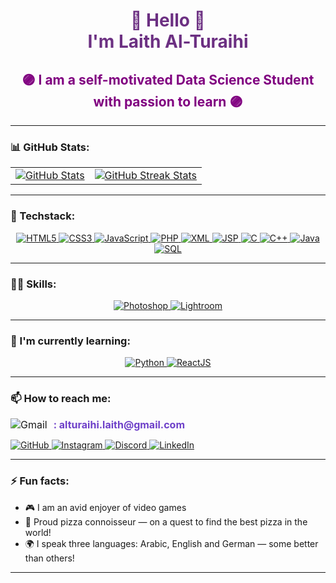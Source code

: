 
<link rel="stylesheet" href="https://cdnjs.cloudflare.com/ajax/libs/font-awesome/6.5.0/css/all.min.css">

<h1 align="center" style="color:#6C3082">👋 Hello 👋 <br> I'm Laith Al-Turaihi </h1>

<h2 align="center" style="color:purple">🟣 I am a self-motivated Data Science Student with passion to learn 🟣</h2>

---

### 📊 GitHub Stats:

<table align="center">
  <tr>
    <td>
      <a href="http://www.github.com/Laith-AlTuraihi">
        <img src="https://github-readme-stats.vercel.app/api?username=Laith-AlTuraihi&show_icons=true&count_private=true&hide_title=false&hide_rank=false&rank_icon=github&title_color=6366f1&text_color=ffffff&icon_color=6366f1&bg_color=000000&hide_border=true" alt="GitHub Stats" />
      </a>
    </td>
    <td>
      <a href="http://www.github.com/Laith-AlTuraihi">
        <img src="https://github-readme-streak-stats.herokuapp.com/?user=Laith-AlTuraihi&stroke=ffffff&background=000000&ring=6366f1&fire=6366f1&currStreakNum=ffffff&currStreakLabel=6366f1&sideNums=ffffff&sideLabels=ffffff&dates=ffffff&hide_border=true" alt="GitHub Streak Stats" />
      </a>
    </td>
  </tr>
</table>

---

### 📔 Techstack:

<p align="center">
  
  <a href="https://developer.mozilla.org/en-US/docs/Web/HTML" target="_blank">
    <img src="https://img.shields.io/badge/HTML5-6E40C9?style=for-the-badge&logo=html5&logoColor=white" alt="HTML5">
  </a>

  <a href="https://developer.mozilla.org/en-US/docs/Web/CSS" target="_blank">
    <img src="https://img.shields.io/badge/CSS3-6E40C9?style=for-the-badge&logo=css3&logoColor=white" alt="CSS3">
  </a>

  <a href="https://developer.mozilla.org/en-US/docs/Web/JavaScript" target="_blank">
    <img src="https://img.shields.io/badge/JavaScript-6E40C9?style=for-the-badge&logo=javascript&logoColor=white" alt="JavaScript">
  </a>

  <a href="https://www.php.net/" target="_blank">
    <img src="https://img.shields.io/badge/PHP-6E40C9?style=for-the-badge&logo=php&logoColor=white" alt="PHP">
  </a>

  <a href="https://www.w3.org/XML/" target="_blank">
    <img src="https://img.shields.io/badge/XML-6E40C9?style=for-the-badge&logo=html5&logoColor=white" alt="XML">
  </a>

  <a href="https://www.oracle.com/java/technologies/jspt.html" target="_blank">
    <img src="https://img.shields.io/badge/JSP-6E40C9?style=for-the-badge&logo=java&logoColor=white" alt="JSP">
  </a>

  <a href="https://en.wikipedia.org/wiki/C_(programming_language)" target="_blank">
    <img src="https://img.shields.io/badge/C-6E40C9?style=for-the-badge&logo=c&logoColor=white" alt="C">
  </a>

  <a href="https://isocpp.org/" target="_blank">
    <img src="https://img.shields.io/badge/C++-6E40C9?style=for-the-badge&logo=c%2B%2B&logoColor=white" alt="C++">
  </a>

  <a href="https://www.java.com/" target="_blank">
    <img src="https://img.shields.io/badge/Java-6E40C9?style=for-the-badge&logo=java&logoColor=white" alt="Java">
  </a>

  <a href="https://www.mysql.com/" target="_blank">
    <img src="https://img.shields.io/badge/SQL-6E40C9?style=for-the-badge&logo=mysql&logoColor=white" alt="SQL">
  </a>

</p>

---

### 🤹‍♂️ Skills:

<p align="center">

  <a href="https://www.adobe.com/products/photoshop.html" target="_blank">
    <img src="https://img.shields.io/badge/Adobe%20Photoshop-6E40C9?style=for-the-badge&logo=adobe-photoshop&logoColor=white" alt="Photoshop">
  </a>
  
  <a href="https://www.adobe.com/products/photoshop-lightroom.html" target="_blank">
    <img src="https://img.shields.io/badge/Adobe%20Lightroom-6E40C9?style=for-the-badge&logo=adobe-lightroom&logoColor=white" alt="Lightroom">
  </a>

</p>

---

### 📖 I'm currently learning:

<p align="center">

  <a href="https://www.python.org/" target="_blank">
    <img src="https://img.shields.io/badge/Python-6E40C9?style=for-the-badge&logo=python&logoColor=white" alt="Python">
  </a>
  
  <a href="https://reactjs.org/" target="_blank">
    <img src="https://img.shields.io/badge/React-6E40C9?style=for-the-badge&logo=react&logoColor=white" alt="ReactJS">
  </a>

</p>

---

### 📫 How to reach me:

<p align="center">

  <!-- Email with icon + text -->
<p align="center">
  <!-- Gmail Icon with Email Text -->
  <a href="mailto:alturaihi.laith@gmail.com" target="_blank" style="text-decoration: none; display: flex; align-items: center; font-size: 16px;">
    <img src="https://img.shields.io/badge/Gmail-6E40C9?style=for-the-badge&logo=gmail&logoColor=white" alt="Gmail" style="margin-right: 10px;">
    <span style="color: #6E40C9; font-weight: bold;">:  alturaihi.laith@gmail.com</span>
  </a>
</p>

  <a href="https://github.com/Laith-AlTuraihi" target="_blank">
    <img src="https://img.shields.io/badge/GitHub-6E40C9?style=for-the-badge&logo=github&logoColor=white" alt="GitHub">
  </a>

  <a href="https://www.instagram.com/laithalturaihi" target="_blank">
    <img src="https://img.shields.io/badge/Instagram-6E40C9?style=for-the-badge&logo=instagram&logoColor=white" alt="Instagram">
  </a>

  <a href="https://discord.com/users/218759921955504129" target="_blank">
    <img src="https://img.shields.io/badge/Discord-6E40C9?style=for-the-badge&logo=discord&logoColor=white" alt="Discord">
  </a>

  <a href="https://www.linkedin.com/in/laith-al-turaihi-46074b225" target="_blank">
    <img src="https://img.shields.io/badge/LinkedIn-6E40C9?style=for-the-badge&logo=linkedin&logoColor=white" alt="LinkedIn">
  </a>

</p>

---

### ⚡ Fun facts:

- 🎮 I am an avid enjoyer of video games  
- 🍕 Proud pizza connoisseur — on a quest to find the best pizza in the world!  
- 🌍 I speak three languages: Arabic, English and German — some better than others!  

---

